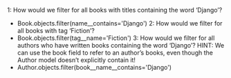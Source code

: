 1: How would we filter for all books with titles containing the word ‘Django’?
- Book.objects.filter(name__contains='Django')
2: How would we filter for all books with tag ‘Fiction’?
- Book.objects.filter(tag__name='Fiction')
3: How would we filter for all authors who have written books containing the word ‘Django’? HINT: We can use the book field to refer to an author’s books, even though the Author model doesn’t explicitly contain it!
- Author.objects.filter(book__name__contains='Django')

